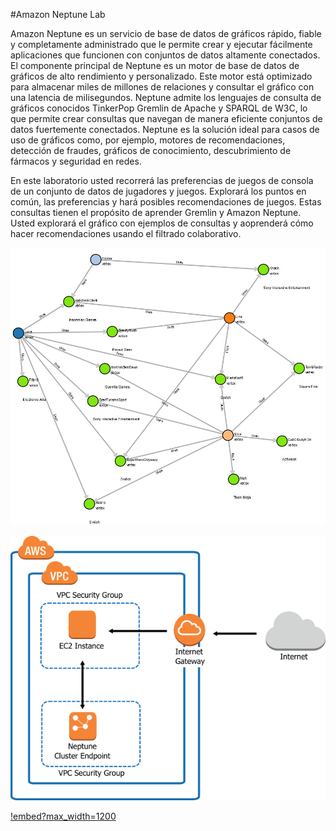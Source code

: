 #Amazon Neptune Lab

Amazon Neptune es un servicio de base de datos de gráficos rápido, fiable y completamente administrado que le permite crear y ejecutar fácilmente aplicaciones que funcionen con conjuntos de datos altamente conectados. El componente principal de Neptune es un motor de base de datos de gráficos de alto rendimiento y personalizado. Este motor está optimizado para almacenar miles de millones de relaciones y consultar el gráfico con una latencia de milisegundos. Neptune admite los lenguajes de consulta de gráficos conocidos TinkerPop Gremlin de Apache y SPARQL de W3C, lo que permite crear consultas que navegan de manera eficiente conjuntos de datos fuertemente conectados. Neptune es la solución ideal para casos de uso de gráficos como, por ejemplo, motores de recomendaciones, detección de fraudes, gráficos de conocimiento, descubrimiento de fármacos y seguridad en redes.

En este laboratorio usted recorrerá las preferencias de juegos de consola de un conjunto de datos de jugadores y juegos. Explorará los puntos en común, las preferencias y hará posibles recomendaciones de juegos. Estas consultas tienen el propósito de aprender Gremlin y Amazon Neptune. Usted explorará el gráfico con ejemplos de consultas y aoprenderá cómo hacer recomendaciones usando el filtrado colaborativo.

![Graph](images/graph.jpg)

![Graph](images/arch.png)


[!embed?max_width=1200](https://www.youtube.com/watch?v=Rl6UwE7kLio)

